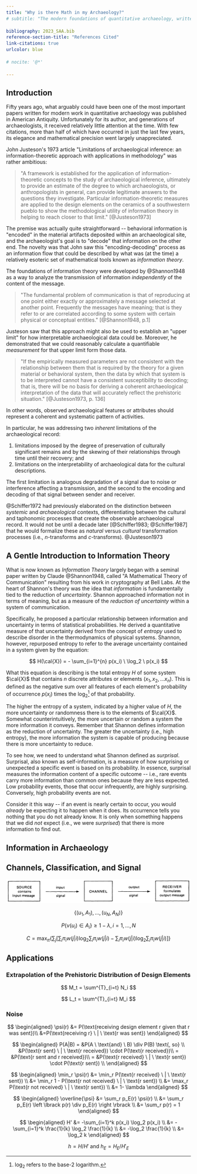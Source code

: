 ```yaml
---
title: "Why is there Math in my Archaeology?"
# subtitle: "The modern foundations of quantitative archaeology, written decades too soon"

bibliography: 2023_SAA.bib
reference-section-title: "References Cited"
link-citations: true
urlcolor: blue

# nocite: '@*'

---
```


## Introduction



Fifty years ago, what arguably could have been one of the most important papers written for modern work in quantitative archaeology was published in American Antiquity. Unfortunately for its author, and generations of archaeologists, it received relatively little attention at the time. With few citations, more than half of which have occurred in just the last few years, its elegance and mathematical precision went largely unappreciated.

John Justeson's 1973 article "Limitations of archaeological inference: an information-theoretic approach with applications in methodology" was rather ambitious:

> "A framework is established for the application of information-theoretic concepts to the study of archaeological inference, ultimately to provide an estimate of the degree to which archaeologists, or anthropologists in general, can provide legitimate answers to the questions they investigate. Particular information-theoretic measures are applied to the design elements on the ceramics of a southwestern pueblo to show the methodological utility of information theory in helping to reach closer to that limit." [@Justeson1973]

The premise was actually quite straightforward -- behavioral information is "encoded" in the material artifacts deposited within an archaeological site, and the archaeologist's goal is to "decode" that information on the other end. The novelty was that John saw this "encoding-decoding" process as an information flow that could be described by what was (at the time) a relatively esoteric set of mathematical tools known as *information theory*. 

The foundations of information theory were developed by @Shannon1948 as a way to analyze the transmission of information *independently* of the content of the message.

> "The fundamental problem of communication is that of reproducing at one point either exactly or approximately a message selected at another point. Frequently the messages have meaning; that is they refer to or are correlated according to some system with certain physical or conceptual entities." [@Shannon1948, p.1]

Justeson saw that this approach might also be used to establish an "upper limit" for how interpretable archaeological data could be. Moreover, he demonstrated that we could reasonably calculate a quantifiable *measurement* for that upper limit form those data.

> "If the empirically measured parameters are not consistent with the relationship between them that is required by the theory for a given material or behavioral system, then the data by which that system is to be interpreted cannot have a consistent susceptibility to decoding; that is, there will be no basis for deriving a coherent archaeological interpretation of the data that will accurately reflect the prehistoric situation." [@Justeson1973, p. 136]

In other words, observed archaeological features or attributes should represent a coherent and systematic pattern of activities. 

In particular, he was addressing two *inherent* limitations of the archaeological record:

1. limitations imposed by the degree of preservation of culturally significant remains and by the skewing of their relationships through time until their recovery; and
2. limitations on the interpretability of archaeological data for the cultural descriptions.

The first limitation is analogous degradation of a signal due to noise or interference affecting a transmission, and the second to the encoding and decoding of that signal between sender and receiver.

@Schiffer1972 had previously elaborated on the distinction between *systemic* and *archaeological* contexts, differentiating between the cultural and taphonomic processes that create the observable archaeological record. It would not be until a decade later [@Schiffer1983; @Schiffer1987] that he would formalize these as *natural* versus *cultural* transformation processes (i.e., $n$-transforms and $c$-transforms). @Justeson1973 

## A Gentle Introduction to Information Theory

What is now known as *Information Theory* largely began with a seminal paper written by Claude @Shannon1948, called "A Mathematical Theory of Communication" resulting from his work in cryptography at Bell Labs. At the heart of Shannon's theory was the idea that *information* is fundamentally tied to the reduction of *uncertainty*. Shannon approached information not in terms of meaning, but as a measure of the *reduction of uncertainty* within a system of communication.

Specifically, he proposed a particular relationship between information and uncertainty in terms of statistical probabilities. He derived a quantitative measure of that uncertainty derived from the concept of *entropy* used to describe disorder in the thermodynamics of physical systems. Shannon, however, repurposed entropy to refer to the average uncertainty contained in a system  given by the equation:  

$$
H(\cal{X}) = - \sum_{i=1}^{n} p(x_i) \ \log_2 \ p(x_i)
$$

What this equation is describing is the total entropy $H$ of some system $\cal{X}$ that contains $n$ discrete attributes or elements $(x_{1}, x_{2}, \ldots x_{n})$. This is defined as the negative sum over all features of each element's probability of occurrence $p(x_i)$ times the $\log_2$[^fn01] of that probability.

[^fn01]: $\log_2$ refers to the base-2 logarithm.

The higher the entropy of a system, indicated by a higher value of $H$, the more uncertainty or randomness there is to the elements of $\cal{X}$. Somewhat counterintuitively, the more uncertain or random a system the more information it conveys. Remember that Shannon defines information as the reduction of uncertainty. The greater the uncertainty (i.e., high entropy), the more information the system is capable of producing because there is more uncertainty to reduce.

To see how, we need to understand what Shannon defined as *surprisal*. Surprisal, also known as self-information, is a measure of how surprising or unexpected a specific event is based on its probability. In essence, surprisal measures the information content of a specific outcome -- i.e., rare events carry more information than common ones because they are less expected. Low probability events, those that occur infrequently, are highly surprising. Conversely, high probability events are not.

Consider it this way -- if an event is nearly certain to occur, you would *already* be expecting it to happen when it does. Its occurrence tells you nothing that you do not already know. It is only when something happens that we did *not* expect (i.e., we were *surprised*) that there is more information to find out.

<!-- What this does is to effectively give a measure for how may observations, or "events" of that system, it would take before we could start detecting a pattern. The more events it would take, the less information each observation is actually giving us. One easy way to think of it is that, for a high-entropy event, we could not reliably predict any individual occurrence. A high-entropy event is completely random -- i.e., *any* outcome is equally likely each time so we are likely to be *surprised* each time. -->

<!-- After *a lot* of observations we could make a fair prediction of the outcomes over a *large* number of events, but still couldn't accurately predict any single event. Each individual event gives us only a *small* amount of information, so we would need a large number of observations before we could distinguish it from some other system. Conversely, it would not take long to notice something that regularly (or never) occurs. Each event provides a *lot* of information, so fewer observations would be needed to start seeing a pattern emerge. -->

## Information in Archaeology

## Channels, Classification, and Signal

![Schematic representation of information transmission [Fig. 1 @Justeson1973, p. 133].](Justeson_1973_figure_1.png)

$$
\biggl \lbrace (u_1, A_1), \ldots, (u_N, A_N) \biggr \rbrace
$$

$$
P \big \lbrace v(u_i) \in A_i \big \rbrace \geqslant 1 - \lambda, i=1, \ldots,N
$$

$$
C = \max_{\pi} \left\lbrace \sum_j \left\lbrack\sum_i \pi_i w(j|i) \log_2 \sum_i \pi_i w(j|i) - \sum_i \pi_i w(j|i) \log_2 \sum_i \pi_i w(j|i)\right\rbrack \right\rbrace
$$

## Applications

### Extrapolation of the Prehistoric Distribution of Design Elements

$$
M_t = \sum^{T}_{i=t} N_i
$$

$$
L_t = \sum^{T}_{i=t} M_i
$$

### Noise

<!-- calculate noise factor for each design element -->

$$
\begin{aligned}
    \psi(r) &= P(\text{receiving design element r given that r was sent})\\
    &=P(\text{receiving r} \ | \ \text{r was sent})
\end{aligned}
$$

$$
\begin{aligned}
P(A|B) = &P(A \ \text{and} \ B) \div P(B) \text{, so} \\ 
&P(\text{r sent} \ | \ \text{r received}) \cdot P(\text{r received})\\
= &P(\text{r sent and r received})\\
= &P(\text{r received} \ | \ \text{r sent}) \cdot P(\text{r sent}) \\
\end{aligned}
$$

$$
\begin{aligned}
\min_r \psi(r) &= \min_r P(\text{r received} \ | \ \text{r sent}) \\
&= \min_r 1 - P(\text{r not received} \ | \ \text{r sent}) \\
&= \max_r P(\text{r not received} \ | \ \text{r sent}) \\
&= 1- \lambda
\end{aligned}
$$

$$
\begin{aligned}
\overline{\psi} &= \sum_r p_E(r) \psi(r) \\
&= \sum_r p_E(r) \left \lbrack p(r) \div p_E(r) \right \rbrack \\
&= \sum_r p(r) = 1
\end{aligned}
$$

$$
\begin{aligned}
H' &= -\sum_{i=1}^k p(x_i) \log_2 p(x_i) \\
&= -\sum_{i=1}^k \frac{1}{k} \log_2 \frac{1}{k} \\
&= -\log_2 \frac{1}{k} \\
&= \log_2 k
\end{aligned}
$$

$$
h = H/H' \ \text{and} \ h_E = H_E/H'_E
$$

